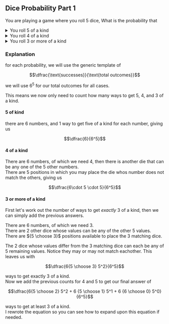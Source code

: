 ## Dice Probability Part 1
You are playing a game where you roll $5$ dice,
What is the probability that
<details>
  $$\dfrac{6}{6^5}$$
  <summary>You roll 5 of a kind</summary>
</details>

<details>
  $$\dfrac{6 \cdot 5 \cdot 5}{6^5}$$
  <summary>You roll 4 of a kind</summary>
</details>

<details>
  $$\dfrac{6{5 \choose 3} 5^2 + 6\cdot 5^2 + 6}{6^5}$$
  <summary>You roll 3 or more of a kind</summary>
</details>

### Explanation
for each probability, we will use the generic template of
```math
\dfrac{\text{successes}}{\text{total outcomes}}
```
we will use $6^5$ for our total outcomes for all cases.  

This means we now only need to count how many ways to get 5, 4, and 3 of a kind.
#### 5 of kind
there are $6$ numbers, and $1$ way to get five of a kind for each number, giving us
```math
\dfrac{6}{6^5}
```
#### 4 of a kind
There are $6$ numbers, of which we need $4$, then there is another die that can be any one of the $5$ other numbers.  
There are $5$ positions in which you may place the die whos number does not match the others, giving us
```math
\dfrac{6\cdot 5 \cdot 5}{6^5}
```
#### 3 or more of a kind
First let's work out the number of ways to get *exactly* $3$ of a kind, then we can simply add the previous answers.  

  
There are $6$ numbers, of which we need $3$.  
There are $2$ other dice whose values can be any of the other $5$ values.  
There are ${5 \choose 3}$ positions available to place the $3$ matching dice.  

  
The $2$ dice whose values differ from the $3$ matching dice can each be any of $5$ remaining values.  Notice they may or may not match eachother.  This leaves us with
```math
\dfrac{6{5 \choose 3} 5^2}{6^5}
```
ways to get exactly $3$ of a kind.   
Now we add the previous counts for $4$ and $5$ to get our final answer of
```math
\dfrac{6{5 \choose 2} 5^2 + 6 {5 \choose 1} 5^1 + 6 {6 \choose 0} 5^0}{6^5}
```
ways to get at least $3$ of a kind.  
I rewrote the equation so you can see how to expand upon this equation if needed.
